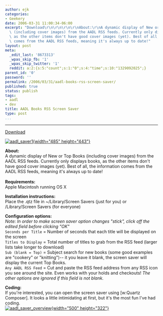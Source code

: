```yaml
---
author: ejk
categories:
- Geekery
date: 2006-03-31 11:00:34-06:00
excerpt: "Download\r\n\r\n\r\n\r\nAbout:\r\nA dynamic display of New or Top Books\
  \ (including cover images) from the AADL RSS feeds. Currently only displays books,\
  \ as the other items don't have good cover images (yet). Best of all, the information\
  \ comes from the AADL RSS feeds, meaning it's always up to date!"
layout: post
meta:
  _edit_last: '8673313'
  _wpas_skip_fb: '1'
  _wpas_skip_twitter: '1'
  reddit: a:2:{s:5:"count";s:1:"0";s:4:"time";s:10:"1329092025";}
parent_id: '0'
password: ''
permalink: /2006/03/31/aadl-books-rss-screen-saver/
published: true
status: publish
tags:
- aadl
- dev
title: AADL Books RSS Screen Saver
type: post
...
```

---

[Download](http://bilbo.aadl.org/~kloostere/aadl_saver.qtz)

[![aadl_saver1](%7B%7B%20site.baseurl%20%7D%7D/assets/2006/03/91150288_a0efe4915f.jpg){width="485" height="443"}](http://www.flickr.com/photos/ejk/91150288/ "Photo Sharing")

**About:**\
A dynamic display of New or Top Books (including cover images) from the AADL RSS feeds. Currently only displays books, as the other items don't have good cover images (yet). Best of all, the information comes from the AADL RSS feeds, meaning it's always up to date!\
\
**Requirements:**\
Apple Macintosh running OS X

**Installation instructions:**\
Place the .qtz file in \~/Library/Screen Savers (just for you) or /Library/Screen Savers (for everyone)

**Configuration options:**\
*Note: In order to make screen saver option changes "stick", click off the edited field before clicking "OK"*\
`Seconds per Title` = Number of seconds that each title will be displayed on the screen\
`Titles to Display` = Total number of titles to grab from the RSS feed (larger lists take longer to download)\
`Sub (blank = Top)` = Subject search for new books (some good examples are "cookery" or "knitting")-- it you leave it blank, the screen saver will display the current Top Books.\
`Any AADL RSS Feed` = Cut and paste the RSS feed address from any RSS icon you see around the site. Even works with your holds and checkouts! *The other options are ignored if this field is not blank.*

**Coding:**\
If you're interested, you can open the screen saver using \[w:Quartz Composer\]. It looks a little intimidating at first, but it's the most fun I've had coding.\
[![aadl_saver_overview](%7B%7B%20site.baseurl%20%7D%7D/assets/2006/03/91150287_f234e651e2.jpg){width="500" height="322"}](http://www.flickr.com/photos/ejk/91150287/ "Photo Sharing")
